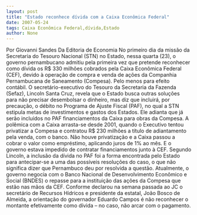 ```yaml
---
layout: post
title: "Estado reconhece dívida com a Caixa Econômica Federal"
date: 2007-05-24
tags: Caixa Econômica Federal,dívida,Estado
author: None
---
```

Por Giovanni Sandes
Da Editoria de Economia
No primeiro dia da miss&atilde;o da Secretaria do Tesouro Nacional (STN) no Estado, nessa quarta (23), o governo pernambucano admitiu pela primeira vez que pretende reconhecer como d&iacute;vida os R$ 330 milh&otilde;es cobrados pela Caixa Econ&ocirc;mica Federal (CEF), devido &agrave; opera&ccedil;&atilde;o de compra e venda de a&ccedil;&otilde;es da Companhia Pernambucana de Saneamento (Compesa).&nbsp;Pelo menos para efeito cont&aacute;bil. 
O secret&aacute;rio-executivo do Tesouro da Secretaria da Fazenda (Sefaz), Lincoln Santa Cruz, revela que o Estado busca outras solu&ccedil;&otilde;es para n&atilde;o precisar desembolsar o dinheiro, mas diz que incluir&aacute;, por precau&ccedil;&atilde;o, o d&eacute;bito no Programa de Ajuste Fiscal (PAF), no qual a STN estipula metas de investimentos e gastos dos Estados. Ele adianta que j&aacute; ser&atilde;o inclu&iacute;dos no PAF financiamentos da Caixa para obras da Compesa.
A pol&ecirc;mica com a Caixa arrasta-se desde 2001, quando o Executivo tentou privatizar a Compesa e contratou R$ 230 milh&otilde;es a t&iacute;tulo de adiantamento pela venda, com o banco. N&atilde;o houve privatiza&ccedil;&atilde;o e a Caixa passou a cobrar o valor como empr&eacute;stimo, aplicando juros de 1% ao m&ecirc;s. E o governo estava impedido de contratar financiamentos junto &agrave; CEF. 
Segundo Lincoln, a inclus&atilde;o da d&iacute;vida no PAF foi a forma encontrada pelo Estado para antecipar-se a uma das poss&iacute;veis resolu&ccedil;&otilde;es do caso, o que n&atilde;o significa dizer que Pernambuco deu por resolvida a quest&atilde;o. 
Atualmente, o governo negocia com o Banco Nacional de Desenvolvimento Econ&ocirc;mico e Social (BNDES) o repasse para a institui&ccedil;&atilde;o das a&ccedil;&otilde;es da Compesa que est&atilde;o nas m&atilde;os da CEF. 
Conforme declarou na semana passada ao JC o secret&aacute;rio de Recursos H&iacute;dricos e presidente da estatal, Jo&atilde;o Bosco de Almeida, a orienta&ccedil;&atilde;o do governador Eduardo Campos &eacute; n&atilde;o reconhecer o montante efetivamente como d&iacute;vida &ndash; no caso, n&atilde;o arcar com o pagamento.  